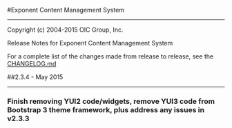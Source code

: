 #Exponent Content Management System

----------

Copyright (c) 2004-2015 OIC Group, Inc.

Release Notes for Exponent Content Management System

For a complete list of the changes made from release to release, see the [CHANGELOG.md](CHANGELOG.md)

##2.3.4 - May 2015

----------

### Finish removing YUI2 code/widgets, remove YUI3 code from Bootstrap 3 theme framework, plus address any issues in v2.3.3
